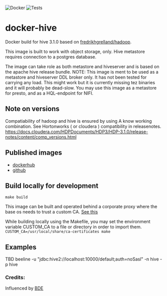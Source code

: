 ![Docker](https://github.com/fredrikhgrelland/docker-hive/workflows/Docker/badge.svg)
![Tests](https://github.com/fredrikhgrelland/docker-hive/workflows/tests/badge.svg)
# docker-hive
Docker build for hive 3.1.0 based on [fredrikhgrelland/hadoop](https://github.com/fredrikhgrelland/docker-hadoop).

This image is built to work with object storage, only.
Hive metastore requires connection to a postgres database.

The image can take role as both metastore and hiveserver and is based on the apache hive release bundle.
NOTE: This image is ment to be used as a metastore and hiveserver DDL broker only. It has not been tested for carrying any load.
This might work but it is currently missing tez binaries and it will probably be dead-slow. You may use this image as a metastore for presto, 
and as a HQL-endpoint for NIFI.

## Note on versions
Compatiability of hadoop and hive is ensured by using A know working combination.
See Hortonworks ( or cloudera ) compatibility in releasenotes. https://docs.cloudera.com/HDPDocuments/HDP3/HDP-3.1.0/release-notes/content/comp_versions.html

## Published images
- [dockerhub](https://hub.docker.com/r/fredrikhgrelland/hive)
- [github](https://github.com/fredrikhgrelland/docker-hive/packages)

## Build locally for development
`make build`

This image can be built and operated behind a corporate proxy where the base os needs to trust a custom CA. [See this](./ca_certificates/README.md)

While building locally using the Makefile, you may set the environment variable CUSTOM_CA to a file or directory in order to import them.
`CUSTOM_CA=/usr/local/share/ca-certificates make`

## Examples
TBD
beeline -u "jdbc:hive2://localhost:10000/default;auth=noSasl" -n hive -p hive

### Credits:
Influenced by [BDE](https://github.com/big-data-europe/docker-hive)
